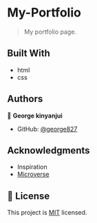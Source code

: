 # My-Portfolio


> My portfolio page.


## Built With

- html
- css



## Authors

👤 **George kinyanjui**

- GitHub: [@george827](https://github.com/george827)


## Acknowledgments
- Inspiration
- [Microverse](https://github.com/microverseinc)


## 📝 License

This project is [MIT](https://github.com/george827/My-Portfolio/blob/main/LICENSE) licensed.

